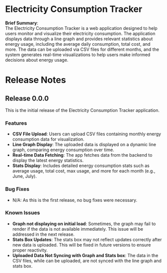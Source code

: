 # Electricity Consumption Tracker

**Brief Summary**:  
The Electricity Consumption Tracker is a web application designed to help users monitor and visualize their electricity consumption. The application displays data through a line graph and provides relevant statistics about energy usage, including the average daily consumption, total cost, and more. The data can be uploaded via CSV files for different months, and the system generates real-time visualizations to help users make informed decisions about energy usage.

# Release Notes

## Release 0.0.0

This is the initial release of the Electricity Consumption Tracker application.

### Features

- **CSV File Upload**: Users can upload CSV files containing monthly energy consumption data for visualization.
- **Line Graph Display**: The uploaded data is displayed on a dynamic line graph, comparing energy consumption over time.
- **Real-time Data Fetching**: The app fetches data from the backend to display the latest energy statistics.
- **Stats Display**: Includes detailed energy consumption stats such as average usage, total cost, max usage, and more for each month (e.g., June, July).

### Bug Fixes

- N/A: As this is the first release, no bug fixes were necessary.

### Known Issues

- **Graph not displaying on initial load**: Sometimes, the graph may fail to render if the data is not available immediately. This issue will be addressed in the next release.
- **Stats Box Updates**: The stats box may not reflect updates correctly after new data is uploaded. This will be fixed in future versions to ensure proper reactivity.
- **Uploaded Data Not Syncing with Graph and Stats box**: The data in the CSV files, while can be uploaded, are not synced with the line graph and stats box. 
